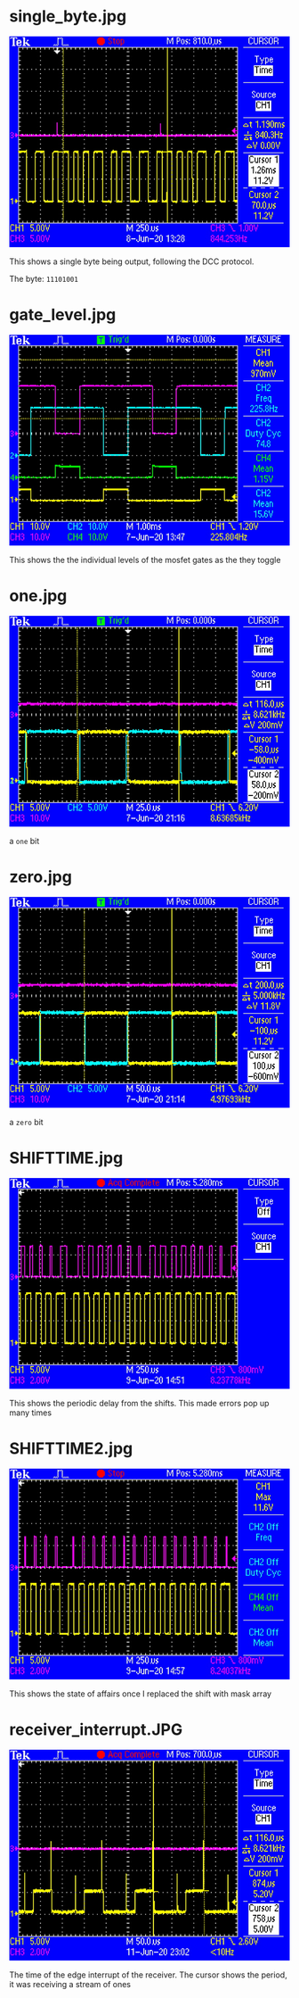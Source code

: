 # single_byte.jpg #

![byte](single_byte.JPG)

This shows a single byte being output, following the DCC protocol.

The byte: `11101001`

# gate_level.jpg #

![gate](gate_level.jpg)

This shows the the individual levels of the mosfet gates as the they toggle

# one.jpg #
![one](one.jpg)

a `one` bit

# zero.jpg #
![zero](zero.jpg)

a `zero` bit

# SHIFTTIME.jpg #
![SHIFTTIME.jpg](SHIFTTIME.jpg)

This shows the periodic delay from the shifts. This made errors pop up many times

# SHIFTTIME2.jpg #
![](SHIFTTIME2.jpg)

This shows the state of affairs once I replaced the shift with mask array

# receiver_interrupt.JPG #
![](receiver_interrupt.JPG)

The time of the edge interrupt of the receiver. The cursor shows the period, it was receiving a stream of ones
